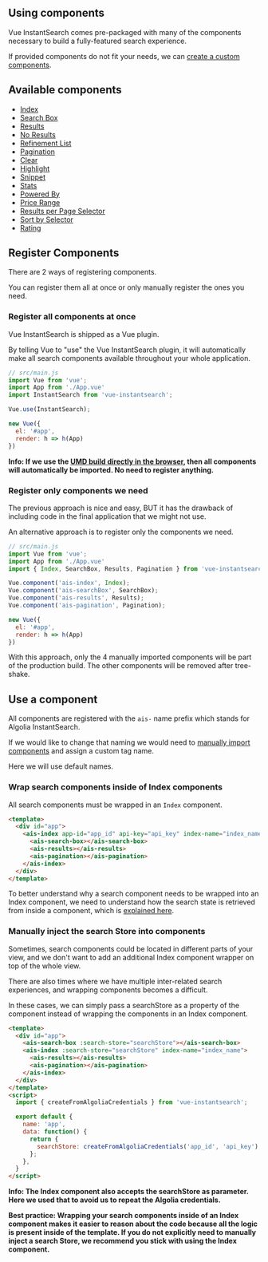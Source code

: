 Using components
---

Vue InstantSearch comes pre-packaged with many of the components necessary to build a fully-featured search experience.

If provided components do not fit your needs, we can [create a custom components](custom-component.md).


## Available components

* [Index](components/index.md)
* [Search Box](components/search-box.md)
* [Results](components/results.md)
* [No Results](components/no-results.md)
* [Refinement List](components/refinement-list.md)
* [Pagination](components/pagination.md)
* [Clear](components/clear.md)
* [Highlight](components/highlight.md)
* [Snippet](components/snippet.md)
* [Stats](components/stats.md)
* [Powered By](components/powered-by.md)
* [Price Range](components/price-range.md)
* [Results per Page Selector](components/results-per-page-selector.md)
* [Sort by Selector](components/sort-by-selector.md)
* [Rating](components/rating.md)

## Register Components

There are 2 ways of registering components.

You can register them all at once or only manually register the ones you need.

### Register all components at once

Vue InstantSearch is shipped as a Vue plugin.

By telling Vue to "use" the Vue InstantSearch plugin, it will automatically make all
search components available throughout your whole application.

```js
// src/main.js
import Vue from 'vue';
import App from './App.vue'
import InstantSearch from 'vue-instantsearch';

Vue.use(InstantSearch);

new Vue({
  el: '#app',
  render: h => h(App)
})

```

**Info: If we use the [UMD build directly in the browser](https://codepen.io/rayrutjes/pen/BRgyGV), then all components will automatically be imported. No need to register anything.**

### Register only components we need

The previous approach is nice and easy, BUT it has the drawback of including code in the final application that we might not use.

An alternative approach is to register only the components we need.

```js
// src/main.js
import Vue from 'vue';
import App from './App.vue'
import { Index, SearchBox, Results, Pagination } from 'vue-instantsearch';

Vue.component('ais-index', Index);
Vue.component('ais-searchBox', SearchBox);
Vue.component('ais-results', Results);
Vue.component('ais-pagination', Pagination);

new Vue({
  el: '#app',
  render: h => h(App)
})
```

With this approach, only the 4 manually imported components will be part of the production build. The other components will be removed after tree-shake.

## Use a component

All components are registered with the `ais-` name prefix which stands for Algolia InstantSearch.

If we would like to change that naming we would need to [manually import components](#register-only-components-we-need) and assign a custom tag name.

Here we will use default names.

### Wrap search components inside of Index components

All search components must be wrapped in an `Index` component.

```html
<template>
  <div id="app">
    <ais-index app-id="app_id" api-key="api_key" index-name="index_name">
      <ais-search-box></ais-search-box>
      <ais-results></ais-results>
      <ais-pagination></ais-pagination>
    </ais-index>
  </div>
</template>
```

To better understand why a search component needs to be wrapped into an Index component,
we need to understand how the search state is retrieved from inside a component, which is [explained here](custom-component.md).

### Manually inject the search Store into components

Sometimes, search components could be located in different parts of your view, and we don't want to add an additional Index component wrapper on top of the whole view.

There are also times where we have multiple inter-related search experiences, and wrapping components
becomes a difficult.

In these cases, we can simply pass a searchStore as a property of the component instead of wrapping the components in an Index component.

```html
<template>
  <div id="app">
    <ais-search-box :search-store="searchStore"></ais-search-box>
    <ais-index :search-store="searchStore" index-name="index_name">
      <ais-results></ais-results>
      <ais-pagination></ais-pagination>
    </ais-index>
  </div>
</template>
<script>
  import { createFromAlgoliaCredentials } from 'vue-instantsearch';

  export default {
    name: 'app',
    data: function() {
      return {
        searchStore: createFromAlgoliaCredentials('app_id', 'api_key'),
      };
    },
  }
</script>
```

**Info: The Index component also accepts the searchStore as parameter.
Here we used that to avoid us to repeat the Algolia credentials.**

**Best practice: Wrapping your search components inside of an Index component makes it easier to reason about the code because all the logic is present inside of the template. If you do not explicitly need to manually inject a search Store, we recommend you stick with using the Index component.**
